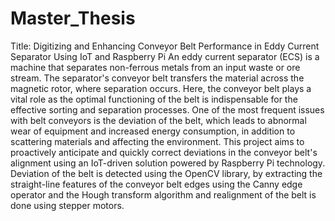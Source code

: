 # Master_Thesis
Title: Digitizing and Enhancing Conveyor Belt Performance in Eddy Current Separator Using IoT and Raspberry Pi
An eddy current separator (ECS) is a machine that separates non-ferrous metals from an input waste or ore stream. The separator's conveyor belt transfers the material across the magnetic rotor, where separation occurs. Here, the conveyor belt plays a vital role as the optimal functioning of the belt is indispensable for the effective sorting and separation processes. One of the most frequent issues with belt conveyors is the deviation of the belt, which leads to abnormal wear of equipment and increased energy consumption, in addition to scattering materials and affecting the environment. This project aims to proactively anticipate and quickly correct deviations in the conveyor belt's alignment using an IoT-driven solution powered by Raspberry Pi technology. Deviation of the belt is detected using the OpenCV library, by extracting the straight-line features of the conveyor belt edges using the Canny edge operator and the Hough transform algorithm and realignment of the belt is done using stepper motors.
